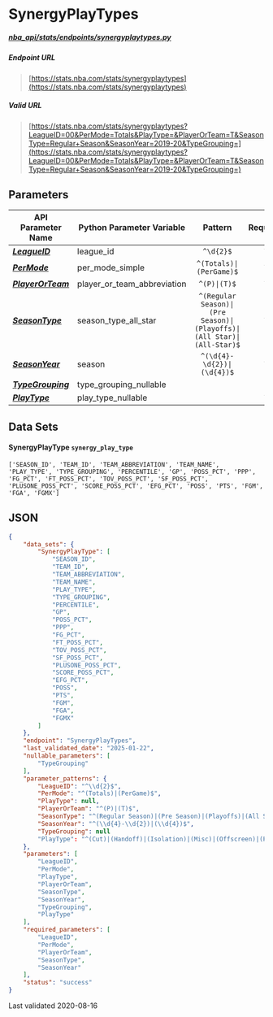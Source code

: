 # SynergyPlayTypes
##### [nba_api/stats/endpoints/synergyplaytypes.py](https://github.com/swar/nba_api/blob/master/src/nba_api/stats/endpoints/synergyplaytypes.py)

##### Endpoint URL
>[https://stats.nba.com/stats/synergyplaytypes](https://stats.nba.com/stats/synergyplaytypes)

##### Valid URL
>[https://stats.nba.com/stats/synergyplaytypes?LeagueID=00&PerMode=Totals&PlayType=&PlayerOrTeam=T&SeasonType=Regular+Season&SeasonYear=2019-20&TypeGrouping=](https://stats.nba.com/stats/synergyplaytypes?LeagueID=00&PerMode=Totals&PlayType=&PlayerOrTeam=T&SeasonType=Regular+Season&SeasonYear=2019-20&TypeGrouping=)

## Parameters
| API Parameter Name                                                                                                      | Python Parameter Variable   |                                Pattern                                 | Required | Nullable |
|-------------------------------------------------------------------------------------------------------------------------|-----------------------------|:----------------------------------------------------------------------:|:--------:|:--------:|
| [_**LeagueID**_](https://github.com/swar/nba_api/blob/master/docs/nba_api/stats/library/parameters.md#LeagueID)         | league_id                   |                               `^\d{2}$`                                |   `Y`    |          | 
| [_**PerMode**_](https://github.com/swar/nba_api/blob/master/docs/nba_api/stats/library/parameters.md#PerMode)           | per_mode_simple             |                        `^(Totals)\|(PerGame)$`                         |   `Y`    |          | 
| [_**PlayerOrTeam**_](https://github.com/swar/nba_api/blob/master/docs/nba_api/stats/library/parameters.md#PlayerOrTeam) | player_or_team_abbreviation |                              `^(P)\|(T)$`                              |   `Y`    |          | 
| [_**SeasonType**_](https://github.com/swar/nba_api/blob/master/docs/nba_api/stats/library/parameters.md#SeasonType)     | season_type_all_star        | `^(Regular Season)\|(Pre Season)\|(Playoffs)\|(All Star)\|(All-Star)$` |   `Y`    |          | 
| [_**SeasonYear**_](https://github.com/swar/nba_api/blob/master/docs/nba_api/stats/library/parameters.md#SeasonYear)     | season                      |                       `^(\d{4}-\d{2})\|(\d{4})$`                       |   `Y`    |          | 
| [_**TypeGrouping**_](https://github.com/swar/nba_api/blob/master/docs/nba_api/stats/library/parameters.md#TypeGrouping) | type_grouping_nullable      |                                                                        |          |   `Y`    | 
| [_**PlayType**_](https://github.com/swar/nba_api/blob/master/docs/nba_api/stats/library/parameters.md#PlayType)         | play_type_nullable          |                                                                        |   `Y`    |          | 

## Data Sets
#### SynergyPlayType `synergy_play_type`
```text
['SEASON_ID', 'TEAM_ID', 'TEAM_ABBREVIATION', 'TEAM_NAME', 'PLAY_TYPE', 'TYPE_GROUPING', 'PERCENTILE', 'GP', 'POSS_PCT', 'PPP', 'FG_PCT', 'FT_POSS_PCT', 'TOV_POSS_PCT', 'SF_POSS_PCT', 'PLUSONE_POSS_PCT', 'SCORE_POSS_PCT', 'EFG_PCT', 'POSS', 'PTS', 'FGM', 'FGA', 'FGMX']
```


## JSON
```json
{
    "data_sets": {
        "SynergyPlayType": [
            "SEASON_ID",
            "TEAM_ID",
            "TEAM_ABBREVIATION",
            "TEAM_NAME",
            "PLAY_TYPE",
            "TYPE_GROUPING",
            "PERCENTILE",
            "GP",
            "POSS_PCT",
            "PPP",
            "FG_PCT",
            "FT_POSS_PCT",
            "TOV_POSS_PCT",
            "SF_POSS_PCT",
            "PLUSONE_POSS_PCT",
            "SCORE_POSS_PCT",
            "EFG_PCT",
            "POSS",
            "PTS",
            "FGM",
            "FGA",
            "FGMX"
        ]
    },
    "endpoint": "SynergyPlayTypes",
    "last_validated_date": "2025-01-22",
    "nullable_parameters": [
        "TypeGrouping"
    ],
    "parameter_patterns": {
        "LeagueID": "^\\d{2}$",
        "PerMode": "^(Totals)|(PerGame)$",
        "PlayType": null,
        "PlayerOrTeam": "^(P)|(T)$",
        "SeasonType": "^(Regular Season)|(Pre Season)|(Playoffs)|(All Star)|(All-Star)$",
        "SeasonYear": "^(\\d{4}-\\d{2})|(\\d{4})$",
        "TypeGrouping": null
        "PlayType": "^(Cut)|(Handoff)|(Isolation)|(Misc)|(Offscreen)|(Postup)|(PRBallHandler)|(PRRollman)|(OffRebound)|(Spotup)|(Transition)$"
    },
    "parameters": [
        "LeagueID",
        "PerMode",
        "PlayType",
        "PlayerOrTeam",
        "SeasonType",
        "SeasonYear",
        "TypeGrouping",
        "PlayType"
    ],
    "required_parameters": [
        "LeagueID",
        "PerMode",
        "PlayerOrTeam",
        "SeasonType",
        "SeasonYear"
    ],
    "status": "success"
}
```

Last validated 2020-08-16
